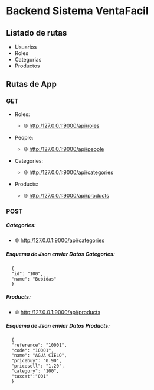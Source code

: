 # Backend Sistema VentaFacil

## Listado de rutas

- Usuarios
- Roles
- Categorias
- Productos

## Rutas de App

### GET

- Roles:

  - 🌐 [http:/127.0.0.1:9000/api/roles](http://127.0.0.1:9000/roles)

- People:

  - 🌐 [http:/127.0.0.1:9000/api/people](http://127.0.0.1:9000/people)

- Categories:

  - 🌐 [http:/127.0.0.1:9000/api/categories](http://127.0.0.1:9000/categories)

- Products:
  - 🌐 [http:/127.0.0.1:9000/api/products](http://127.0.0.1:9000/products)

### POST

##### Categories:

- 🌐 [http:/127.0.0.1:9000/api/categories](http://127.0.0.1:9000/categories)

##### Esquema de Json enviar Datos Categories:

```
  {
  "id": "100",
  "name": "Bebidas"
  }
```

##### Products:

- 🌐 [http:/127.0.0.1:9000/api/products](http://127.0.0.1:9000/products)

##### Esquema de Json enviar Datos Products:

```
  {
  "reference": "10001",
  "code": "10001",
  "name": "AGUA CIELO",
  "pricebuy": "0.90",
  "pricesell": "1.20",
  "category": "100",
  "taxcat":"001"
  }
```
